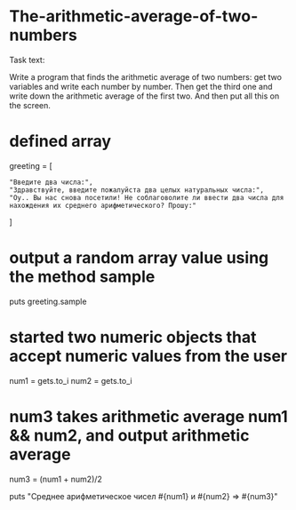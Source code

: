 # The-arithmetic-average-of-two-numbers

Task text:

Write a program that finds the arithmetic average of two numbers: get two variables and write each number by number.
Then get the third one and write down the arithmetic average of the first two. And then put all this on the screen.

# defined array

greeting = [

	"Введите два числа:",
	"Здравствуйте, введите пожалуйста два целых натуральных числа:",
	"Оу.. Вы нас снова посетили! Не соблаговолите ли ввести два числа для нахождения их среднего арифметического? Прошу:"

]

# output a random array value using the method sample

puts greeting.sample

# started two numeric objects that accept numeric values from the user

num1 = gets.to_i
num2 = gets.to_i

# num3 takes arithmetic average num1 && num2, and output arithmetic average

num3 = (num1 + num2)/2

puts "Среднее арифметическое чисел #{num1} и #{num2} => #{num3}"
